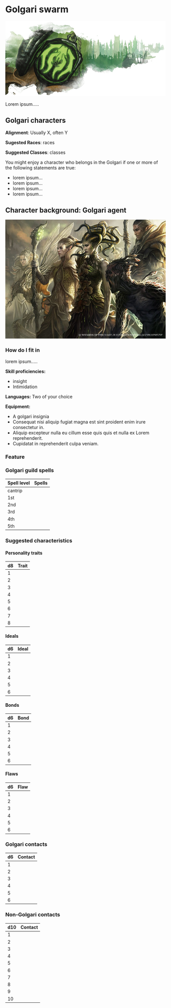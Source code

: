 # Golgari swarm

![emblem](../resources/images/golgari/emblem.png)

Lorem ipsum.....

## Golgari characters

**Alignment**: Usually X, often Y

**Sugested Races**: races

**Suggested Classes**: classes

You might enjoy a character who belongs in the Golgari if one or more of
the following statements are true:

* lorem ipsum...
* lorem ipsum...
* lorem ipsum...
* lorem ipsum...

## Character background: Golgari agent

![guildMember](../resources/images/golgari/member.jpg)

### How do I fit in

lorem ipsum.....

**Skill proficiencies:**

* insight
* Intimidation

**Languages:**
Two of your choice

**Equipment:**

* A golgari insignia
* Consequat nisi aliquip fugiat magna est sint proident enim irure consectetur in.
* Aliquip excepteur nulla eu cillum esse quis quis et nulla ex Lorem reprehenderit.
* Cupidatat in reprehenderit culpa veniam.

### Feature

### Golgari guild spells

| **Spell level** | **Spells** |
| --------------- | ---------- |
| cantrip         |
| 1st             |
| 2nd             |
| 3rd             |
| 4th             |
| 5th             |

### Suggested characteristics

#### Personality traits

| **d8** | **Trait** |
| ------ | --------- |
| 1      |
| 2      |
| 3      |
| 4      |
| 5      |
| 6      |
| 7      |
| 8      |

#### Ideals

| **d6** | **Ideal** |
| ------ | --------- |
| 1      |
| 2      |
| 3      |
| 4      |
| 5      |
| 6      |

#### Bonds

| **d6** | **Bond** |
| ------ | -------- |
| 1      |
| 2      |
| 3      |
| 4      |
| 5      |
| 6      |

#### Flaws

| **d6** | **Flaw** |
| ------ | -------- |
| 1      |
| 2      |
| 3      |
| 4      |
| 5      |
| 6      |

### Golgari contacts

| **d6** | **Contact** |
| ------ | ----------- |
| 1      |
| 2      |
| 3      |
| 4      |
| 5      |
| 6      |

### Non-Golgari contacts

| **d10** | **Contact** |
| ------- | ----------- |
| 1       |
| 2       |
| 3       |
| 4       |
| 5       |
| 6       |
| 7       |
| 8       |
| 9       |
| 10      |

